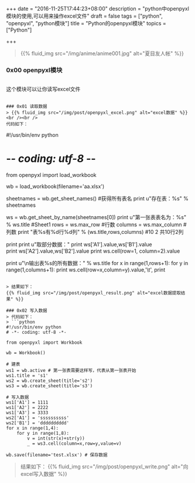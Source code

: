 +++
date = "2016-11-25T17:44:23+08:00"
description = "python中openpyxl模块的使用,可以用来操作excel文件"
draft = false
tags = ["python", "openpyxl", "python模块"]
title = "Python的openpyxl模块"
topics = ["Python"]

+++

> {{% fluid_img src="/img/anime/anime001.jpg" alt="夏目友人帐" %}}

### 0x00 openpyxl模块
> ```
这个模块可以让你读写excel文件
```

### 0x01 读取数据
> {{% fluid_img src="/img/post/openpyxl_excel.png" alt="excel数据" %}}
<br /><br />
代码如下：
```
#!/usr/bin/env python
# -*- coding: utf-8 -*-

from openpyxl import load_workbook

wb = load_workbook(filename='aa.xlsx')

sheetnames = wb.get_sheet_names() #获得所有表名
print u"存在表：%s" % sheetnames

ws = wb.get_sheet_by_name(sheetnames[0])
print u"第一张表表名为：%s" % ws.title  #Sheet1
rows = ws.max_row  #行数
columns = ws.max_column  #列数
print "表%s有%d行%d列" % (ws.title,rows,columns)  #10 2  共10行2列


print
print u"取部分数据："
print ws['A1'].value,ws['B1'].value  
print ws['A2'].value,ws['B2'].value
print ws.cell(row=1, column=2).value

print u"\n输出表%s的所有数据：" % ws.title
for x in range(1,rows+1):
    for y in range(1,columns+1):
        print ws.cell(row=x,column=y).value,'\t',
    print
```

> 结果如下：
{{% fluid_img src="/img/post/openpyxl_result.png" alt="excel数据提取结果" %}}

### 0x02 写入数据
> 代码如下：
> ```python
#!/usr/bin/env python
# -*- coding: utf-8 -*-

from openpyxl import Workbook

wb = Workbook()

# 建表
ws1 = wb.active # 第一张表需要这样写，代表从第一张表开始
ws1.title = 's1'
ws2 = wb.create_sheet(title='s2')
ws3 = wb.create_sheet(title='s3')

# 写入数据
ws1['A1'] = 1111
ws1['A2'] = 2222
ws1['A3'] = 3333
ws2['A1'] = 'ssssssssss'
ws2['B1'] = 'dddddddddd'
for x in range(1,4):
    for y in range(1,8):
        v = int(str(x)+str(y))
        _ = ws3.cell(column=x,row=y,value=v)

wb.save(filename='test.xlsx') # 保存数据
```

> 结果如下：
{{% fluid_img src="/img/post/openpyxl_write.png" alt="向excel写入数据" %}}